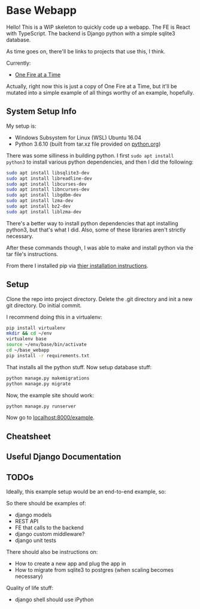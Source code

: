 # Base Webapp

Hello! This is a WIP skeleton to quickly code up a webapp. The FE is React with TypeScript. The backend is Django python with a simple sqlite3 database.

As time goes on, there'll be links to projects that use this, I think.

Currently:
* [One Fire at a Time](https://github.com/ksiondag/one_fire_at_a_time)

Actually, right now this is just a copy of One Fire at a Time, but it'll be mutated into a simple example of all things worthy of an example, hopefully.

## System Setup Info

My setup is:

* Windows Subsystem for Linux (WSL) Ubuntu 16.04
* Python 3.6.10 (built from tar.xz file provided on [python.org](https://www.python.org/downloads/release/python-3610/))

There was some silliness in building python. I first `sudo apt install python3` to install various python dependencies, and then I did the following:

```bash
sudo apt install libsqlite3-dev
sudo apt install libreadline-dev
sudo apt install libcurses-dev
sudo apt install libncurses-dev
sudo apt install libgdbm-dev
sudo apt install lzma-dev
sudo apt install bz2-dev
sudo apt install liblzma-dev
```

There's a better way to install python dependencies that apt installing python3, but that's what I did. Also, some of these libraries aren't strictly necessary.

After these commands though, I was able to make and install python via the tar file's instructions.

From there I installed pip via [thier installation instructions](https://pip.pypa.io/en/stable/installing/).

## Setup

Clone the repo into project directory. Delete the .git directory and init a new git directory. Do initial commit.

I recommend doing this in a virtualenv:

```bash
pip install virtualenv
mkdir && cd ~/env
virtualenv base
source ~/env/base/bin/activate
cd ~/base_webapp
pip install -r requirements.txt
```

That installs all the python stuff. Now setup database stuff:

```bash
python manage.py makemigrations
python manage.py migrate
```

Now, the example site should work:

```bash
python manage.py runserver
```

Now go to [localhost:8000/example](http://localhost:8000/example/).

## Cheatsheet

## Useful Django Documentation

## TODOs

Ideally, this example setup would be an end-to-end example, so:

So there should be examples of:

* django models
* REST API
* FE that calls to the backend
* django custom middleware?
* django unit tests

There should also be instructions on:
* How to create a new app and plug the app in
* How to migrate from sqlite3 to postgres (when scaling becomes necessary)

Quality of life stuff:
* django shell should use iPython